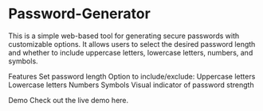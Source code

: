 # Password-Generator

This is a simple web-based tool for generating secure passwords with customizable options. It allows users to select the desired password length and whether to include uppercase letters, lowercase letters, numbers, and symbols.

Features
Set password length
Option to include/exclude:
Uppercase letters
Lowercase letters
Numbers
Symbols
Visual indicator of password strength

Demo
Check out the live demo here.
